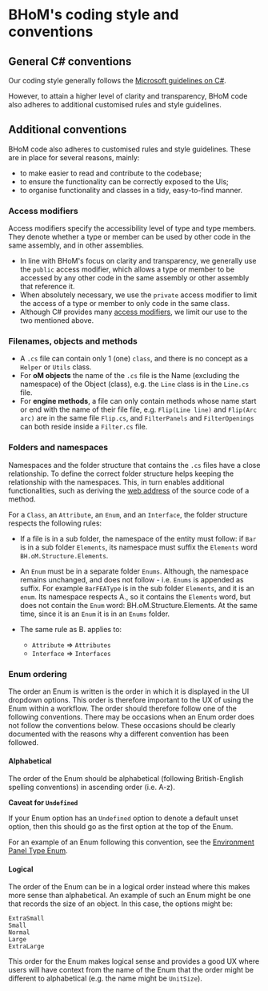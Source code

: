 # BHoM's coding style and conventions

## General C# conventions

Our coding style generally follows the [Microsoft guidelines on C#](https://docs.microsoft.com/en-us/dotnet/csharp/tour-of-csharp/).

However, to attain a higher level of clarity and transparency, BHoM code also adheres to additional customised rules and style guidelines.

## Additional conventions

BHoM code also adheres to customised rules and style guidelines. These are in place for several reasons, mainly:

- to make easier to read and contribute to the codebase;
- to ensure the functionality can be correctly exposed to the UIs;
- to organise functionality and classes in a tidy, easy-to-find manner.


### Access modifiers

Access modifiers specify the accessibility level of type and type members. They denote whether a type or member can be used by other code in the same assembly, and in other assemblies.

- In line with BHoM's focus on clarity and transparency, we generally use the `public` access modifier, which allows a type or member to be accessed by any other code in the same assembly or other assembly that reference it.
- When absolutely necessary, we use the `private` access modifier to limit the access of a type or member to only code in the same class.
- Although C# provides many [access modifiers](https://learn.microsoft.com/en-us/dotnet/csharp/programming-guide/classes-and-structs/access-modifiers), we limit our use to the two mentioned above.


### Filenames, objects and methods

- A `.cs` file can contain only 1 (one) `class`, and there is no concept as a `Helper` or `Utils` class.
- For **oM objects** the name of the `.cs` file is the Name (excluding the namespace) of the Object (class), e.g. the `Line` class is in the `Line.cs` file.
- For **engine methods**, a file can only contain methods whose name start or end with the name of their file file, e.g. `Flip(Line line)` and `Flip(Arc arc)` are in the same file `Flip.cs`, and `FilterPanels` and `FilterOpenings` can both reside inside a `Filter.cs` file.


### Folders and namespaces

Namespaces and the folder structure that contains the `.cs` files have a close relationship. To define the correct folder structure helps keeping the relationship with the namespaces. This, in turn enables additional functionalities, such as deriving the [web address]() of the source code of a method.

For a `Class`, an `Attribute`, an `Enum`, and an `Interface`, the folder structure respects the following rules:

- If a file is in a sub folder, the namespace of the entity must follow: if `Bar` is in a sub folder `Elements`, its namespace must suffix the `Elements` word `BH.oM.Structure.Elements`.

- An `Enum` must be in a separate folder `Enums`. Although, the namespace remains unchanged, and does not follow - i.e. `Enums` is appended as suffix. For example `BarFEAType` is in the sub folder `Elements`, and it is an `enum`. Its namespace respects A., so it contains the `Elements` word, but does not contain the `Enum` word: BH.oM.Structure.Elements. At the same time, since it is an `Enum` it is in an `Enums` folder.

- The same rule as B. applies to:
  - `Attribute` => `Attributes`
  - `Interface` => `Interfaces`


### Enum ordering

The order an Enum is written is the order in which it is displayed in the UI dropdown options. This order is therefore important to the UX of using the Enum within a workflow. The order should therefore follow one of the following conventions. There may be occasions when an Enum order does not follow the conventions below. These occasions should be clearly documented with the reasons why a different convention has been followed.

#### Alphabetical

The order of the Enum should be alphabetical (following British-English spelling conventions) in ascending order (i.e. A-z).

**Caveat for `Undefined`**

If your Enum option has an `Undefined` option to denote a default unset option, then this should go as the first option at the top of the Enum.

For an example of an Enum following this convention, see the [Environment Panel Type Enum](https://github.com/BHoM/BHoM/blob/master/Environment_oM/Elements/Enums/PanelType.cs).

#### Logical

The order of the Enum can be in a logical order instead where this makes more sense than alphabetical. An example of such an Enum might be one that records the size of an object. In this case, the options might be:

```
ExtraSmall
Small
Normal
Large
ExtraLarge
```

This order for the Enum makes logical sense and provides a good UX where users will have context from the name of the Enum that the order might be different to alphabetical (e.g. the name might be `UnitSize`).
